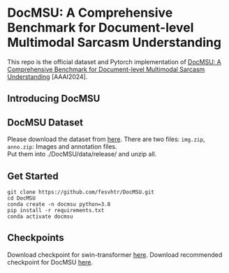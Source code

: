 # DocMSU: A Comprehensive Benchmark for Document-level Multimodal Sarcasm Understanding
This repo is the official dataset and Pytorch implementation of [DocMSU: A Comprehensive Benchmark for Document-level Multimodal Sarcasm Understanding](https://arxiv.org/abs/2312.16023) [AAAI2024].

## Introducing DocMSU
## DocMSU Dataset
Please download the dataset from [here](). There are two files: `img.zip`, `anno.zip`: Images and annotation files.  
Put them into ./DocMSU/data/release/ and unzip all.
## Get Started
```
git clone https://github.com/fesvhtr/DocMSU.git
cd DocMSU
conda create -n docmsu python=3.8
pip install -r requirements.txt
conda activate docmsu
```
## Checkpoints
Download checkpoint for swin-transformer [here]().
Download recommended checkpoint for DocMSU [here]().

